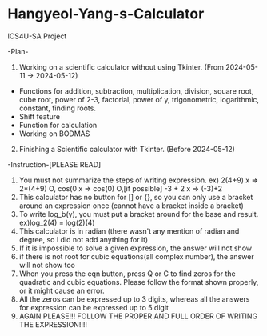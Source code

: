 # Hangyeol-Yang-s-Calculator
ICS4U-SA Project

-Plan-
1. Working on a scientific calculator without using Tkinter. (From 2024-05-11 -> 2024-05-12)
- Functions for addition, subtraction, multiplication, division, square root, cube root, power of 2-3, factorial, power of y, trigonometric, logarithmic, constant, finding roots.
- Shift feature
- Function for calculation
- Working on BODMAS
2. Finishing a Scientific calculator with Tkinter. (Before 2024-05-12)


-Instruction-[PLEASE READ]
1. You must not summarize the steps of writing expression. ex) 2(4+9) x => 2*(4+9) O, cos(0  x => cos(0) O,[if possible] -3 + 2 x => (-3)+2
2. This calculator has no button for [] or {}, so you can only use a bracket around an expression once (cannot have a bracket inside a bracket)
3. To write log_b(y), you must put a bracket around for the base and result. ex)log_2(4) = log(2)(4)
4. This calculator is in radian (there wasn't any mention of radian and degree, so I did not add anything for it)
5. If it is impossible to solve a given expression, the answer will not show
6. if there is not root for cubic equations(all complex number), the answer will not show too
7. When you press the eqn button, press Q or C to find zeros for the quadratic and cubic equations. Please follow the format shown properly, or it might cause an error.
8. All the zeros can be expressed up to 3 digits, whereas all the answers for expression can be expressed up to 5 digit
9. AGAIN PLEASE!!! FOLLOW THE PROPER AND FULL ORDER OF WRITING THE EXPRESSION!!!!
